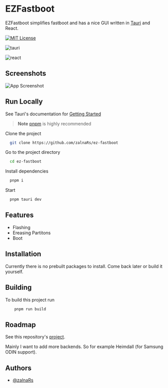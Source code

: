 
# EZFastboot

EZFastboot simplifies fastboot and has a nice GUI written in [Tauri](https://tauri.app/) and React.

  [![MIT License](https://img.shields.io/badge/License-MIT-green.svg?style=for-the-badge)](https://choosealicense.com/licenses/mit/)

  ![tauri](https://img.shields.io/badge/Tauri-FFC131?style=for-the-badge&logo=Tauri&logoColor=white)

  ![react](https://img.shields.io/badge/React-20232A?style=for-the-badge&logo=react&logoColor=61DAFB)
## Screenshots

![App Screenshot](https://via.placeholder.com/468x300?text=App+Screenshot+Here)


## Run Locally

See Tauri's documentation for [Getting Started](https://tauri.app/v1/guides/getting-started/prerequisites)

> **Note**
> [pnpm](https://pnpm.io/) is highly recommended

Clone the project

```bash
  git clone https://github.com/zalnaRs/ez-fastboot
```

Go to the project directory

```bash
  cd ez-fastboot
```

Install dependencies

```bash
  pnpm i
```

Start

```bash
  pnpm tauri dev
```


## Features

- Flashing
- Ereasing Partitons
- Boot


## Installation

Currently there is no prebuilt packages to install. Come back later or build it yourself.
## Building

To build this project run

```bash
    pnpm run build
```


## Roadmap

See this repository's [project](https://github.com/zalnaRs/ez-fastboot/projects).

Mainly I want to add more backends. So for example Heimdall (for Samsung ODIN support).
## Authors

- [@zalnaRs](https://www.github.com/zalnaRs)

